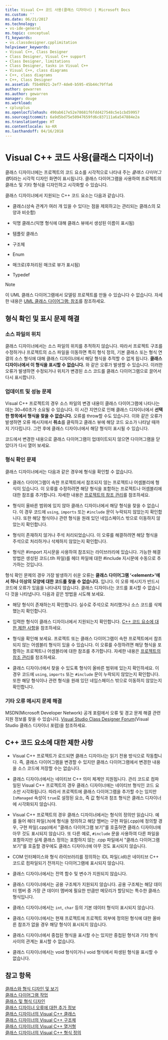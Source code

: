```yaml
---
title: Visual C++ 코드 사용(클래스 디자이너) | Microsoft Docs
ms.custom: ''
ms.date: 06/21/2017
ms.technology:
- vs-ide-general
ms.topic: conceptual
f1_keywords:
- vs.classdesigner.cpplimitation
helpviewer_keywords:
- Visual C++, Class Designer
- Class Designer, Visual C++ support
- Class Designer, limitations
- Class Designer, tasks in Visual C++
- Visual C++, class diagrams
- C++, class diagrams
- C++, Class Designer
ms.assetid: f5b40921-2ef7-4de0-b595-45b44c79ffa6
author: gewarren
ms.author: gewarren
manager: douge
ms.workload:
- cplusplus
ms.openlocfilehash: 490ab617e52e78681f6fdd427548c5e1cbd59957
ms.sourcegitcommit: 6a9d5bd75e50947659fd6c837111a6a547884e2a
ms.translationtype: HT
ms.contentlocale: ko-KR
ms.lasthandoff: 04/16/2018
---
```

# <a name="working-with-visual-c-code-class-designer"></a>Visual C++ 코드 사용(클래스 디자이너)
클래스 디자이너에는 프로젝트의 코드 요소를 시각적으로 나타내 주는 *클래스 다이어그램*이라는 시각적 디자인 화면이 표시됩니다. 클래스 다이어그램을 사용하여 프로젝트의 클래스 및 기타 형식을 디자인하고 시각화할 수 있습니다.  

클래스 디자이너에서 지원되는 C++ 코드 요소는 다음과 같습니다.  

-   클래스(상속 관계가 여러 개 있을 수 있다는 점을 제외하고는 관리되는 클래스의 모양과 비슷함)  

-   익명 클래스(익명 형식에 대해 클래스 뷰에서 생성된 이름이 표시됨)  

-   템플릿 클래스  

-   구조체  

-   Enum  

-   매크로(후처리된 매크로 뷰가 표시됨)  

-   Typedef  

> [!NOTE]
>  이 UML 클래스 다이어그램에서 모델링 프로젝트를 만들 수 있습니다 수 없습니다. 자세한 내용은 [UML 클래스 다이어그램: 참조](../../modeling/uml-class-diagrams-reference.md)를 참조하세요.  

## <a name="troubleshooting-type-resolution-and-display-issues"></a>형식 확인 및 표시 문제 해결  

### <a name="location-of-source-files"></a>소스 파일의 위치  
클래스 디자이너에서는 소스 파일의 위치를 추적하지 않습니다. 따라서 프로젝트 구조를 수정하거나 프로젝트의 소스 파일을 이동하면 특히 형식 정의, 기본 클래스 또는 형식 연결의 소스 형식에 대해 클래스 디자이너에서 해당 형식을 추적할 수 없게 됩니다. **클래스 디자이너에서 이 형식을 표시할 수 없습니다.** 와 같은 오류가 발생할 수 있습니다. 이러한 오류가 발생하면 수정되거나 위치가 변경된 소스 코드를 클래스 다이어그램으로 끌어서 다시 표시합니다.  

### <a name="update-and-performance-issues"></a>업데이트 및 성능 문제  
Visual C++ 프로젝트의 경우 소스 파일의 변경 내용이 클래스 다이어그램에 나타나는 데는 30~60초가 소요될 수 있습니다. 이 시간 지연으로 인해 클래스 디자이너에서 **선택한 항목에서 형식을 찾을 수 없습니다.** 오류를 throw할 수도 있습니다. 이와 같은 오류가 발생하면 오류 메시지에서 **취소**를 클릭하고 클래스 뷰에 해당 코드 요소가 나타날 때까지 기다립니다. 그런 후에 클래스 디자이너에서 해당 형식이 표시될 수 있습니다.  

코드에서 변경한 내용으로 클래스 다이어그램이 업데이트되지 않으면 다이어그램을 닫았다가 다시 열어 보세요.  

### <a name="type-resolution-issues"></a>형식 확인 문제  
클래스 디자이너에서는 다음과 같은 경우에 형식을 확인할 수 없습니다.  
  
-   클래스 다이어그램이 속한 프로젝트에서 참조되지 않는 프로젝트나 어셈블리에 형식이 있습니다. 이 오류를 수정하려면 해당 형식을 포함하는 프로젝트나 어셈블리에 대한 참조를 추가합니다. 자세한 내용은 [프로젝트의 참조 관리](../managing-references-in-a-project.md)를 참조하세요.  
  
-   형식이 올바른 범위에 있지 않아 클래스 디자이너에서 해당 형식을 찾을 수 없습니다. 이 경우 코드에 `using`, `imports` 또는 `#include` 문이 누락되지 않았는지 확인합니다. 또한 해당 형식이나 관련 형식을 원래 있던 네임스페이스 밖으로 이동하지 않았는지 확인합니다.  

-   형식이 존재하지 않거나 주석 처리되었습니다. 이 오류를 해결하려면 해당 형식을 주석으로 처리하거나 삭제하지 않았는지 확인합니다.  

-   형식은 #import 지시문을 사용하여 참조되는 라이브러리에 있습니다. 가능한 해결 방법은 생성된 코드(.tlh 파일)를 헤더 파일에 대한 #include 지시문에 수동으로 추가하는 것입니다.  

형식 확인 문제의 경우 가장 발생하기 쉬운 오류는 **클래스 다이어그램 ‘\<element>’에서 하나 이상의 모양에 대한 코드를 찾을 수 없습니다.** 입니다. 이 오류 메시지가 반드시 코드에 오류가 있음을 나타내지 않습니다. 클래스 디자이너는 코드를 표시할 수 없습니다 것을 나타냅니다. 다음과 같은 방법을 시도해 보세요.  

-   해당 형식이 존재하는지 확인합니다. 실수로 주석으로 처리했거나 소스 코드를 삭제했는지 확인합니다.  

-   입력한 형식이 클래스 디자이너에서 지원되는지 확인합니다. [C++ 코드 요소에 대한 제한 사항](#limitations)을 참조하세요.  

-   형식을 확인해 보세요. 프로젝트 또는 클래스 다이어그램이 속한 프로젝트에서 참조되지 않는 어셈블리 형식이 있을 수 있습니다. 이 오류를 수정하려면 해당 형식을 포함하는 프로젝트나 어셈블리에 대한 참조를 추가합니다. 자세한 내용은 [프로젝트의 참조 관리](../managing-references-in-a-project.md)를 참조하세요.  

-   클래스 디자이너에서 찾을 수 있도록 형식이 올바른 범위에 있는지 확인하세요. 이 경우 코드에 `using`, `imports` 또는 `#include` 문이 누락되지 않았는지 확인합니다. 또한 해당 형식이나 관련 형식을 원래 있던 네임스페이스 밖으로 이동하지 않았는지 확인합니다.  

### <a name="troubleshooting-other-error-messages"></a>기타 오류 메시지 문제 해결  
MSDN(Microsoft Developer Network) 공개 포럼에서 오류 및 경고 문제 해결 관련 지원 정보를 찾을 수 있습니다. [Visual Studio Class Designer Forum](http://go.microsoft.com/fwlink/?linkid=160754)(Visual Studio 클래스 디자이너 포럼)을 참조하세요.  

##  <a name="limitations"></a> C++ 코드 요소에 대한 제한 사항  

-   Visual C++ 프로젝트가 로드되면 클래스 디자이너는 읽기 전용 방식으로 작동합니다. 즉, 클래스 다이어그램을 변경할 수 있지만 클래스 다이어그램에서 변경한 내용을 소스 코드에 저장할 수는 없습니다.  

-   클래스 디자이너에서는 네이티브 C++ 의미 체계만 지원됩니다. 관리 코드로 컴파일된 Visual C++ 프로젝트의 경우 클래스 디자이너에는 네이티브 형식인 코드 요소만 시각화됩니다. 따라서 프로젝트에 클래스 다이어그램을 추가할 수는 있지만 `IsManaged` 속성이 `true`로 설정된 요소, 즉 값 형식과 참조 형식은 클래스 디자이너에 시각화되지 않습니다.  

-   Visual C++ 프로젝트의 경우 클래스 디자이너에서는 형식의 정의만 읽습니다. 예를 들어 헤더 파일(.h)에 형식을 정의하고 해당 멤버는 구현 파일(.cpp)에 정의할 경우, 구현 파일(.cpp)에서 "클래스 다이어그램 보기"를 호출하면 클래스 디자이너에 아무 것도 표시되지 않습니다. 또 다른 예로, `#include` 문을 사용하여 다른 파일을 포함하지만 실제 클래스 정의는 포함하지 않는 .cpp 파일에서 "클래스 다이어그램 보기"를 호출할 경우에도 클래스 디자이너에 아무 것도 표시되지 않습니다.  

-   COM 인터페이스와 형식 라이브러리를 정의하는 IDL 파일(.idl)은 네이티브 C++ 코드로 컴파일되기 전까지는 다이어그램에 표시되지 않습니다.  

-   클래스 디자이너에서는 전역 함수 및 변수가 지원되지 않습니다.  

-   클래스 디자이너에서는 공용 구조체가 지원되지 않습니다. 공용 구조체는 해당 데이터 멤버 중 가장 큰 데이터 멤버에 필요한 만큼만 메모리가 할당되는 특수한 클래스 형식입니다.  

-   클래스 디자이너에서는 `int`, `char` 등의 기본 데이터 형식이 표시되지 않습니다.  

-   클래스 디자이너에서는 현재 프로젝트에 프로젝트 외부에 정의된 형식에 대한 올바른 참조가 없을 경우 해당 형식이 표시되지 않습니다.  

-   클래스 디자이너에서 중첩된 형식을 표시할 수는 있지만 중첩된 형식과 기타 형식 사이의 관계는 표시할 수 없습니다.  

-   클래스 디자이너에서는 void 형식이거나 void 형식에서 파생된 형식을 표시할 수 없습니다.  

## <a name="see-also"></a>참고 항목
[클래스와 형식 디자인 및 보기](designing-and-viewing-classes-and-types.md)   
[클래스 다이어그램 작업](working-with-class-diagrams.md)   
[클래스 및 형식 디자인](designing-classes-and-types.md)   
[클래스 디자이너 오류에 대한 추가 정보](additional-information-about-errors.md)   
[클래스 디자이너의 Visual C++ 클래스](visual-cpp-classes.md)   
[클래스 디자이너의 Visual C++ 구조체](visual-cpp-structures.md)   
[클래스 디자이너의 Visual C++ 열거형](visual-cpp-enumerations.md)   
[클래스 디자이너의 Visual C++ 형식 정의](visual-cpp-typedefs.md)
